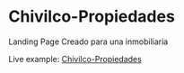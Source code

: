 # Chivilco-Propiedades
Landing Page Creado para una inmobiliaria

Live example: [Chivilco-Propiedades](https://chivilco.000webhostapp.com/)